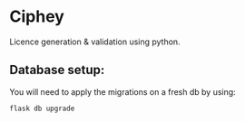 # Ciphey

Licence generation & validation using python.

## Database setup:

You will need to apply the migrations on a fresh db by using:

`flask db upgrade`